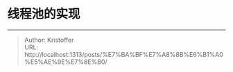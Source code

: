 # 线程池的实现




---

> Author: Kristoffer  
> URL: http://localhost:1313/posts/%E7%BA%BF%E7%A8%8B%E6%B1%A0%E5%AE%9E%E7%8E%B0/  

